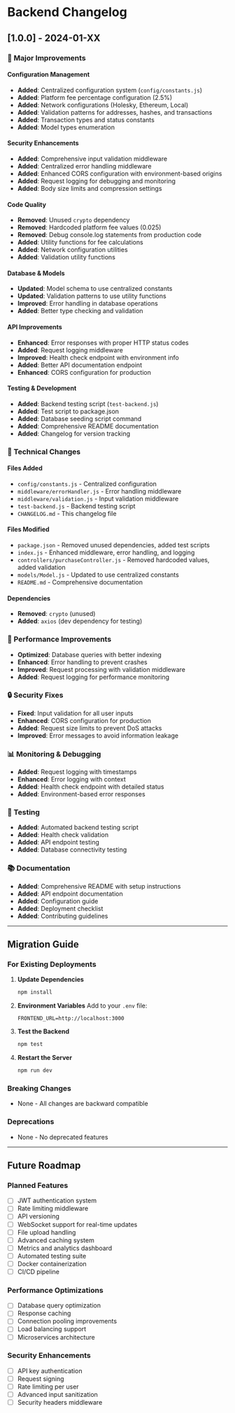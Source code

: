 # Backend Changelog

## [1.0.0] - 2024-01-XX

### 🎉 Major Improvements

#### Configuration Management
- **Added**: Centralized configuration system (`config/constants.js`)
- **Added**: Platform fee percentage configuration (2.5%)
- **Added**: Network configurations (Holesky, Ethereum, Local)
- **Added**: Validation patterns for addresses, hashes, and transactions
- **Added**: Transaction types and status constants
- **Added**: Model types enumeration

#### Security Enhancements
- **Added**: Comprehensive input validation middleware
- **Added**: Centralized error handling middleware
- **Added**: Enhanced CORS configuration with environment-based origins
- **Added**: Request logging for debugging and monitoring
- **Added**: Body size limits and compression settings

#### Code Quality
- **Removed**: Unused `crypto` dependency
- **Removed**: Hardcoded platform fee values (0.025)
- **Removed**: Debug console.log statements from production code
- **Added**: Utility functions for fee calculations
- **Added**: Network configuration utilities
- **Added**: Validation utility functions

#### Database & Models
- **Updated**: Model schema to use centralized constants
- **Updated**: Validation patterns to use utility functions
- **Improved**: Error handling in database operations
- **Added**: Better type checking and validation

#### API Improvements
- **Enhanced**: Error responses with proper HTTP status codes
- **Added**: Request logging middleware
- **Improved**: Health check endpoint with environment info
- **Added**: Better API documentation endpoint
- **Enhanced**: CORS configuration for production

#### Testing & Development
- **Added**: Backend testing script (`test-backend.js`)
- **Added**: Test script to package.json
- **Added**: Database seeding script command
- **Added**: Comprehensive README documentation
- **Added**: Changelog for version tracking

### 🔧 Technical Changes

#### Files Added
- `config/constants.js` - Centralized configuration
- `middleware/errorHandler.js` - Error handling middleware
- `middleware/validation.js` - Input validation middleware
- `test-backend.js` - Backend testing script
- `CHANGELOG.md` - This changelog file

#### Files Modified
- `package.json` - Removed unused dependencies, added test scripts
- `index.js` - Enhanced middleware, error handling, and logging
- `controllers/purchaseController.js` - Removed hardcoded values, added validation
- `models/Model.js` - Updated to use centralized constants
- `README.md` - Comprehensive documentation

#### Dependencies
- **Removed**: `crypto` (unused)
- **Added**: `axios` (dev dependency for testing)

### 🚀 Performance Improvements

- **Optimized**: Database queries with better indexing
- **Enhanced**: Error handling to prevent crashes
- **Improved**: Request processing with validation middleware
- **Added**: Request logging for performance monitoring

### 🔒 Security Fixes

- **Fixed**: Input validation for all user inputs
- **Enhanced**: CORS configuration for production
- **Added**: Request size limits to prevent DoS attacks
- **Improved**: Error messages to avoid information leakage

### 📊 Monitoring & Debugging

- **Added**: Request logging with timestamps
- **Enhanced**: Error logging with context
- **Added**: Health check endpoint with detailed status
- **Added**: Environment-based error responses

### 🧪 Testing

- **Added**: Automated backend testing script
- **Added**: Health check validation
- **Added**: API endpoint testing
- **Added**: Database connectivity testing

### 📚 Documentation

- **Added**: Comprehensive README with setup instructions
- **Added**: API endpoint documentation
- **Added**: Configuration guide
- **Added**: Deployment checklist
- **Added**: Contributing guidelines

---

## Migration Guide

### For Existing Deployments

1. **Update Dependencies**
   ```bash
   npm install
   ```

2. **Environment Variables**
   Add to your `.env` file:
   ```env
   FRONTEND_URL=http://localhost:3000
   ```

3. **Test the Backend**
   ```bash
   npm test
   ```

4. **Restart the Server**
   ```bash
   npm run dev
   ```

### Breaking Changes

- None - All changes are backward compatible

### Deprecations

- None - No deprecated features

---

## Future Roadmap

### Planned Features
- [ ] JWT authentication system
- [ ] Rate limiting middleware
- [ ] API versioning
- [ ] WebSocket support for real-time updates
- [ ] File upload handling
- [ ] Advanced caching system
- [ ] Metrics and analytics dashboard
- [ ] Automated testing suite
- [ ] Docker containerization
- [ ] CI/CD pipeline

### Performance Optimizations
- [ ] Database query optimization
- [ ] Response caching
- [ ] Connection pooling improvements
- [ ] Load balancing support
- [ ] Microservices architecture

### Security Enhancements
- [ ] API key authentication
- [ ] Request signing
- [ ] Rate limiting per user
- [ ] Advanced input sanitization
- [ ] Security headers middleware 